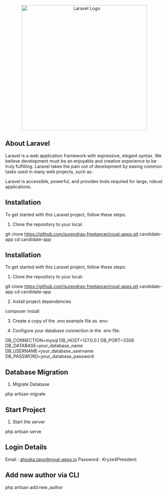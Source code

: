 <p align="center"><a href="https://laravel.com" target="_blank"><img src="https://raw.githubusercontent.com/laravel/art/master/logo-lockup/5%20SVG/2%20CMYK/1%20Full%20Color/laravel-logolockup-cmyk-red.svg" width="400" alt="Laravel Logo"></a></p>


## About Laravel

Laravel is a web application framework with expressive, elegant syntax. We believe development must be an enjoyable and creative experience to be truly fulfilling. Laravel takes the pain out of development by easing common tasks used in many web projects, such as:

Laravel is accessible, powerful, and provides tools required for large, robust applications.


## Installation

To get started with this Laravel project, follow these steps:

1. Clone the repository to your local:

git clone https://github.com/surendras-freelancer/royal-apps.git candidate-app
cd candidate-app


## Installation

To get started with this Laravel project, follow these steps:

1. Clone the repository to your local:

git clone https://github.com/surendras-freelancer/royal-apps.git candidate-app
cd candidate-app

2. Install project dependencies

composer install

3. Create a copy of the .env.example file as .env:

4. Configure your database connection in the .env file:

DB_CONNECTION=mysql
DB_HOST=127.0.0.1
DB_PORT=3306
DB_DATABASE=your_database_name
DB_USERNAME=your_database_username
DB_PASSWORD=your_database_password

## Database Migration

1. Migrate Database

php artisan migrate


## Start Project 

1. Start the server

php artisan serve

## Login Details

Email : ahsoka.tano@royal-apps.io
Password : Kryze4President

## Add new author via CLI

php artisan add:new_author
